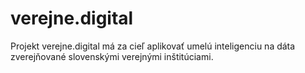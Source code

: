 # verejne.digital
Projekt verejne.digital má za cieľ aplikovať umelú inteligenciu na dáta zverejňované slovenskými verejnými inštitúciami.
